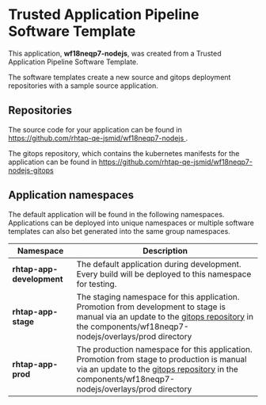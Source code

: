 # Trusted Application Pipeline Software Template

This application, **wf18neqp7-nodejs**, was created from a Trusted Application Pipeline Software Template.

The software templates create a new source and gitops deployment repositories with a sample source application. 

## Repositories

The source code for your application can be found in [https://github.com/rhtap-qe-jsmid/wf18neqp7-nodejs ](https://github.com/rhtap-qe-jsmid/wf18neqp7-nodejs ).
 
The gitops repository, which contains the kubernetes manifests for the application can be found in 
[https://github.com/rhtap-qe-jsmid/wf18neqp7-nodejs-gitops ](https://github.com/rhtap-qe-jsmid/wf18neqp7-nodejs-gitops ) 

## Application namespaces 

The default application will be found in the following namespaces. Applications can be deployed into unique namespaces or multiple software templates can also bet generated into the same group namespaces.  

|  Namespace   |  Description   |  
| -------- | -------- |   
| **rhtap-app-development** | The default application during development. Every build will be deployed to this namespace for testing. | 
| **rhtap-app-stage** | The staging namespace for this application. Promotion from development to stage is manual via an update to the [gitops repository](https://github.com/rhtap-qe-jsmid/wf18neqp7-nodejs-gitops ) in the components/wf18neqp7-nodejs/overlays/prod directory |  
| **rhtap-app-prod** | The production namespace for this application. Promotion from stage to production is manual via an update to the [gitops repository](https://github.com/rhtap-qe-jsmid/wf18neqp7-nodejs-gitops ) in the components/wf18neqp7-nodejs/overlays/prod directory | 